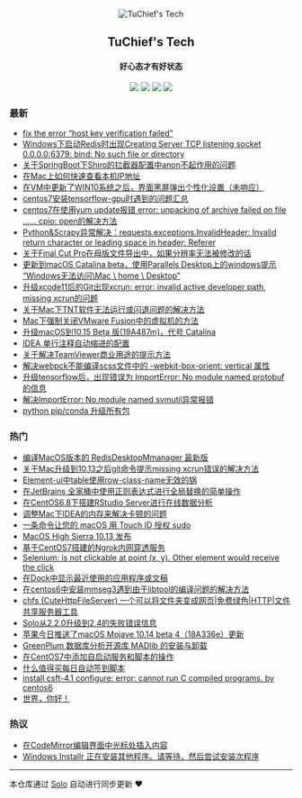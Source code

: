 <p align="center"><img alt="TuChief's Tech" src="https://ws1.sinaimg.cn/large/006tNc79ly1g2wjsqx73tj305k05k3yf.jpg"></p><h2 align="center">
TuChief's Tech
</h2>

<h4 align="center">好心态才有好状态</h4>
<p align="center"><a title="TuChief's Tech" target="_blank" href="https://github.com/tuchief/solo-blog"><img src="https://img.shields.io/github/last-commit/tuchief/solo-blog.svg?style=flat-square&color=FF9900"></a>
<a title="GitHub repo size in bytes" target="_blank" href="https://github.com/tuchief/solo-blog"><img src="https://img.shields.io/github/repo-size/tuchief/solo-blog.svg?style=flat-square"></a>
<a title="Solo Version" target="_blank" href="https://github.com/88250/solo/releases"><img src="https://img.shields.io/badge/solo-4.2.0-f1e05a.svg?style=flat-square&color=blueviolet"></a>
<a title="Hits" target="_blank" href="https://github.com/88250/hits"><img src="https://hits.b3log.org/tuchief/solo-blog.svg"></a></p>

### 最新

* [fix the error “host key verification failed”](https://www.tuchief.com/articles/2020/04/10/1586489349741.html)
* [Windows下启动Redis时出现Creating Server TCP listening socket 0.0.0.0:6379: bind: No such file or directory](https://www.tuchief.com/articles/2020/04/02/1585798717192.html)
* [关于SpringBoot下Shiro的拦截器配置中anon不起作用的问题](https://www.tuchief.com/articles/2020/03/17/1584410373904.html)
* [在Mac上如何快速查看本机IP地址](https://www.tuchief.com/articles/2020/03/13/1584065428028.html)
* [在VM中更新了WIN10系统之后，界面黑屏弹出个性化设置（未响应）](https://www.tuchief.com/articles/2020/03/12/1584004649547.html)
* [centos7安装tensorflow-gpu时遇到的问题汇总](https://www.tuchief.com/articles/2019/12/22/1576990150682.html)
* [centos7在使用yum update报错 error: unpacking of archive failed on file ...... cpio: open的解决方法](https://www.tuchief.com/articles/2019/12/19/1576684866569.html)
* [Python&Scrapy异常解决：requests.exceptions.InvalidHeader: Invalid return character or leading space in header: Referer](https://www.tuchief.com/articles/2019/11/19/1574130347443.html)
* [关于Final Cut Pro在母版文件导出中，如果分辨率无法被修改的话](https://www.tuchief.com/articles/2019/08/25/1566700731618.html)
* [更新到macOS Catalina beta，使用Parallels Desktop上的windows提示 “Windows无法访问\\Mac \ home \ Desktop”](https://www.tuchief.com/articles/2019/08/09/1565333021268.html)
* [升级xcode11后的Git出现xcrun: error: invalid active developer path, missing xcrun的问题](https://www.tuchief.com/articles/2019/08/01/1564622855254.html)
* [关于Mac下TNT软件无法运行或闪退问题的解决方法](https://www.tuchief.com/articles/2019/07/24/1563953752927.html)
* [Mac下强制关闭VMware Fusion中的虚拟机的方法](https://www.tuchief.com/articles/2019/07/24/1563950707214.html)
* [升级macOS到10.15 Beta 版(19A487m)，代号 Catalina](https://www.tuchief.com/articles/2019/06/29/1561784807995.html)
* [IDEA 单行注释自动缩进的配置](https://www.tuchief.com/articles/2019/05/23/1558617608961.html)
* [关于解决TeamViewer商业用途的提示方法](https://www.tuchief.com/articles/2018/10/23/1540286152157.html)
* [解决webpck不能编译scss文件中的 -webkit-box-orient: vertical 属性](https://www.tuchief.com/articles/2018/08/20/1534780454139.html)
* [升级tensorflow后，出现错误为 ImportError: No module named protobuf 的信息](https://www.tuchief.com/articles/2018/07/24/1532421155317.html)
* [解决ImportError: No module named svmutil异常报错](https://www.tuchief.com/articles/2018/07/24/1532420671546.html)
* [python pip/conda 升级所有包](https://www.tuchief.com/articles/2018/07/24/1532410813337.html)

### 热门

* [编译MacOS版本的 RedisDesktopMmanager 最新版](https://www.tuchief.com/articles/2018/01/08/1515424825749.html)
* [关于Mac升级到10.13之后git命令提示missing xcrun错误的解决方法](https://www.tuchief.com/articles/2017/09/26/1506435000252.html)
* [Element-ui中table使用row-class-name无效的锅](https://www.tuchief.com/articles/2018/04/20/1524237407008.html)
* [在JetBrains 全家桶中使用正则表达式进行全局替换的简单操作](https://www.tuchief.com/articles/2017/08/30/1504108330525.html)
* [在CentOS6.8下搭建RStudio Server进行在线数据分析](https://www.tuchief.com/rstudio-server)
* [调整Mac下IDEA的内存来解决卡顿的问题](https://www.tuchief.com/articles/2018/04/19/1524119507781.html)
* [一条命令让您的 macOS 用 Touch ID 授权 sudo](https://www.tuchief.com/articles/2017/11/30/1512016920489.html)
* [MacOS High Sierra 10.13 发布](https://www.tuchief.com/articles/2017/09/26/1506390561810.html)
* [基于CentOS7搭建的Ngrok内网穿透服务](https://www.tuchief.com/articles/2017/08/14/1502687731371.html)
* [Selenium: is not clickable at point (x, y). Other element would receive the click](https://www.tuchief.com/articles/2018/01/22/1516589481789.html)
* [在Dock中显示最近使用的应用程序或文稿](https://www.tuchief.com/articles/2017/09/02/1504336732496.html)
* [在centos6中安装mmseg3遇到由于libtool的编译问题的解决方法](https://www.tuchief.com/articles/2017/08/08/1502162392438.html)
* [chfs (CuteHttpFileServer) 一个可以将文件夹变成网页|免费绿色|HTTP|文件共享服务器工具](https://www.tuchief.com/articles/2017/12/09/1512833111639.html)
* [Solo从2.2.0升级到2.4的失败错误信息](https://www.tuchief.com/articles/2017/10/12/1507821825352.html)
* [苹果今日推送了macOS Mojave 10.14 beta 4（18A336e）更新](https://www.tuchief.com/articles/2018/07/18/1531890338132.html)
* [GreenPlum 数据库分析开源库 MADlib 的安装与卸载](https://www.tuchief.com/articles/2017/08/10/1502334175804.html)
* [在CentOS7中添加自启动服务和脚本的操作](https://www.tuchief.com/articles/2017/08/24/1503538239369.html)
* [什么值得买每日自动签到脚本](https://www.tuchief.com/articles/2018/02/22/1519267855486.html)
* [install csft-4.1 configure: error: cannot run C compiled programs. by centos6](https://www.tuchief.com/articles/2017/08/08/1502167261988.html)
* [世界，你好！](https://www.tuchief.com/hello-world)

### 热议

* [在CodeMirror编辑界面中光标处插入内容](https://www.tuchief.com/articles/2018/07/22/1532191523858.html)
* [Windows Installr 正在安装其他程序。请等待，然后尝试安装次程序](https://www.tuchief.com/articles/2018/02/23/1519376514293.html)

---

本仓库通过 [Solo](https://github.com/88250/solo) 自动进行同步更新 ❤️ 